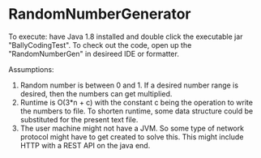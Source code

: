 # RandomNumberGenerator

To execute: have Java 1.8 installed and double click the executable jar "BallyCodingTest". 
To check out the code, open up the "RandomNumberGen" in desireed IDE or formatter.

Assumptions:
1) Random number is between 0 and 1. If a desired number range is desired, then the numbers can get multiplied.
2) Runtime is O(3*n + c) with the constant c being the operation to write the numbers to file. To shorten runtime, some data structure could be substituted for the present text file.
3) The user machine might not have a JVM. So some type of network protocol might have to get created to solve this. This might include HTTP with a REST API on the java end. 

